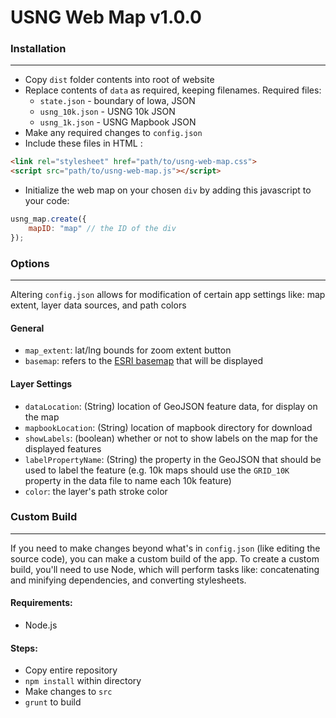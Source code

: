 # USNG Web Map v1.0.0

### Installation 
***
* Copy `dist` folder contents into root of website
* Replace contents of `data` as required, keeping filenames. Required files:
    * `state.json` - boundary of Iowa, JSON
    * `usng_10k.json` - USNG 10k JSON
    * `usng_1k.json` - USNG Mapbook JSON
* Make any required changes to `config.json`
* Include these files in HTML :

```HTML  
<link rel="stylesheet" href="path/to/usng-web-map.css">
<script src="path/to/usng-web-map.js"></script> 
```
* Initialize the web map on your chosen `div` by adding this javascript to your code:
```Javascript 
usng_map.create({
    mapID: "map" // the ID of the div
});
```

### Options
***
Altering `config.json` allows for modification of certain app settings like: map extent, layer data sources, and path colors

#### General
* `map_extent`: lat/lng bounds for zoom extent button
* `basemap`: refers to the [ESRI basemap](https://esri.github.io/esri-leaflet/api-reference/layers/basemap-layer.html) that will be displayed

#### Layer Settings
* `dataLocation`: (String) location of GeoJSON feature data, for display on the map
* `mapbookLocation`: (String) location of mapbook directory for download
* `showLabels`: (boolean) whether or not to show labels on the map for the displayed features
* `labelPropertyName`: (String) the property in the GeoJSON that should be used to label the feature (e.g. 10k maps should use the `GRID_10K` property in the data file to name each 10k feature)
* `color`: the layer's path stroke color 

### Custom Build
***
If you need to make changes beyond what's in `config.json` (like editing the source code), you can make a custom build of the app. To create a custom build, you'll need to use Node, which will perform tasks like: concatenating and minifying dependencies, and converting stylesheets. 

#### Requirements:
* Node.js

#### Steps:
* Copy entire repository
* `npm install` within directory
* Make changes to `src`
* `grunt` to build 
